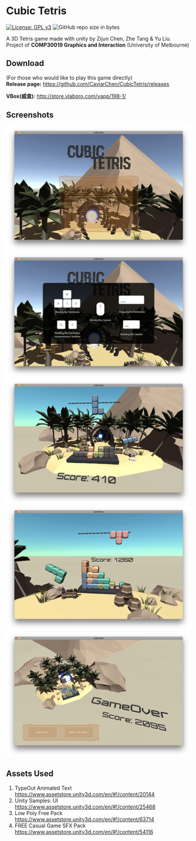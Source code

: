 # Cubic Tetris
[![License: GPL v3](https://img.shields.io/badge/License-GPL%20v3-blue.svg)](https://www.gnu.org/licenses/gpl-3.0)
![GitHub repo size in bytes](https://img.shields.io/github/repo-size/CaviarChen/CubicTetris.svg)

A 3D Tetris game made with unity by Zijun Chen, Zhe Tang & Yu Liu.  
Project of **COMP30019 Graphics and Interaction** (University of Melbourne)

## Download
(For those who would like to play this game directly)  
**Release page:** https://github.com/CaviarChen/CubicTetris/releases  

**VBox(威盒):** http://store.vlabpro.com/vapp/198-1/

## Screenshots
![](https://raw.githubusercontent.com/CaviarChen/CubicTetris/master/ScreenShot/1.png)  
![](https://raw.githubusercontent.com/CaviarChen/CubicTetris/master/ScreenShot/2.png)
![](https://raw.githubusercontent.com/CaviarChen/CubicTetris/master/ScreenShot/3.png)
![](https://raw.githubusercontent.com/CaviarChen/CubicTetris/master/ScreenShot/4.png)
![](https://raw.githubusercontent.com/CaviarChen/CubicTetris/master/ScreenShot/5.png)

## Assets Used

1. TypeOut Animated Text  
https://www.assetstore.unity3d.com/en/#!/content/20144
2. Unity Samples: UI  
https://www.assetstore.unity3d.com/en/#!/content/25468
3. Low Poly Free Pack  
https://www.assetstore.unity3d.com/en/#!/content/63714
4. FREE Casual Game SFX Pack  
https://www.assetstore.unity3d.com/en/#!/content/54116
